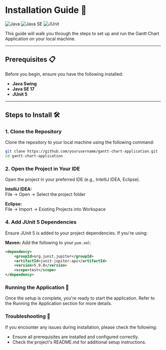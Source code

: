# Installation Guide 🚀

![Java](https://img.shields.io/badge/Java-Swing-orange?logo=java)
![Java SE](https://img.shields.io/badge/Java%20SE-17-blue?logo=openjdk)
![JUnit](https://img.shields.io/badge/JUnit-5-green?logo=junit5)

This guide will walk you through the steps to set up and run the Gantt Chart Application on your local machine.

---

## Prerequisites 📋

Before you begin, ensure you have the following installed:

- **Java Swing**  
- **Java SE 17**  
- **JUnit 5**  

---

## Steps to Install 🛠️

### 1. Clone the Repository

Clone the repository to your local machine using the following command:

```bash
git clone https://github.com/yourusername/gantt-chart-application.git
cd gantt-chart-application
```

### 2. Open the Project in Your IDE
Open the project in your preferred IDE (e.g., IntelliJ IDEA, Eclipse).

**IntelliJ IDEA:**  
File → Open → Select the project folder

**Eclipse:**  
File → Import → Existing Projects into Workspace

### 4. Add JUnit 5 Dependencies
Ensure JUnit 5 is added to your project dependencies. If you're using:

**Maven:** Add the following to your `pom.xml`:

```xml
<dependency>
    <groupId>org.junit.jupiter</groupId>
    <artifactId>junit-jupiter-api</artifactId>
    <version>5.9.0</version>
    <scope>test</scope>
</dependency>
```

### Running the Application 🚀
Once the setup is complete, you're ready to start the application. Refer to the Running the Application section for more details.

### Troubleshooting 🛑
If you encounter any issues during installation, please check the following:

- Ensure all prerequisites are installed and configured correctly.
- Check the project's README.md for additional setup instructions.
